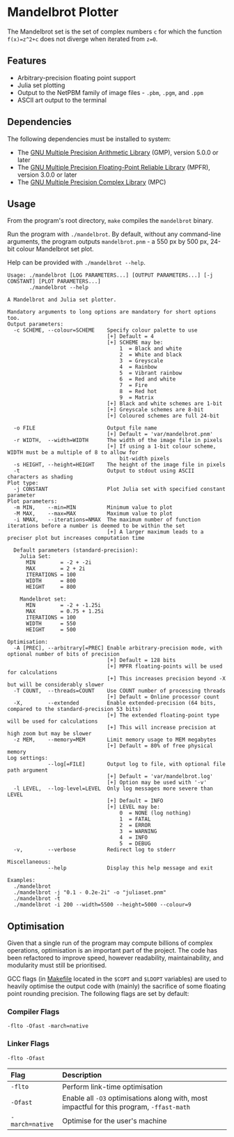 # Mandelbrot Plotter

The Mandelbrot set is the set of complex numbers `c` for which the function `f(x)=z^2+c` does not diverge when iterated from `z=0`.

## Features
- Arbitrary-precision floating point support
- Julia set plotting
- Output to the NetPBM family of image files - `.pbm`, `.pgm`, and `.ppm`
- ASCII art output to the terminal

## Dependencies
The following dependencies must be installed to system:
- The [GNU Multiple Precision Arithmetic Library](https://gmplib.org/) (GMP), version 5.0.0 or later
- The [GNU Multiple Precision Floating-Point Reliable Library](https://www.mpfr.org/) (MPFR), version 3.0.0 or later
- The [GNU Multiple Precision Complex Library](http://www.multiprecision.org/mpc/home.html) (MPC)

## Usage
From the program's root directory, `make` compiles the `mandelbrot` binary.

Run the program with `./mandelbrot`. By default, without any command-line arguments, the program outputs `mandelbrot.pnm` - a 550 px by 500 px, 24-bit colour Mandelbrot set plot.

Help can be provided with `./mandelbrot --help`.

```
Usage: ./mandelbrot [LOG PARAMETERS...] [OUTPUT PARAMETERS...] [-j CONSTANT] [PLOT PARAMETERS...]
       ./mandelbrot --help

A Mandelbrot and Julia set plotter.

Mandatory arguments to long options are mandatory for short options too.
Output parameters:
  -c SCHEME, --colour=SCHEME    Specify colour palette to use
                                [+] Default = 4
                                [+] SCHEME may be:
                                    1  = Black and white
                                    2  = White and black
                                    3  = Greyscale
                                    4  = Rainbow
                                    5  = Vibrant rainbow
                                    6  = Red and white
                                    7  = Fire
                                    8  = Red hot
                                    9  = Matrix
                                [+] Black and white schemes are 1-bit
                                [+] Greyscale schemes are 8-bit
                                [+] Coloured schemes are full 24-bit

  -o FILE                       Output file name
                                [+] Default = 'var/mandelbrot.pnm'
  -r WIDTH,  --width=WIDTH      The width of the image file in pixels
                                [+] If using a 1-bit colour scheme, WIDTH must be a multiple of 8 to allow for
                                    bit-width pixels
  -s HEIGHT, --height=HEIGHT    The height of the image file in pixels
  -t                            Output to stdout using ASCII characters as shading
Plot type:
  -j CONSTANT                   Plot Julia set with specified constant parameter
Plot parameters:
  -m MIN,    --min=MIN          Minimum value to plot
  -M MAX,    --max=MAX          Maximum value to plot
  -i NMAX,   --iterations=NMAX  The maximum number of function iterations before a number is deemed to be within the set
                                [+] A larger maximum leads to a preciser plot but increases computation time

  Default parameters (standard-precision):
    Julia Set:
      MIN        = -2 + -2i
      MAX        = 2 + 2i
      ITERATIONS = 100
      WIDTH      = 800
      HEIGHT     = 800

    Mandelbrot set:
      MIN        = -2 + -1.25i
      MAX        = 0.75 + 1.25i
      ITERATIONS = 100
      WIDTH      = 550
      HEIGHT     = 500

Optimisation:
  -A [PREC], --arbitrary[=PREC] Enable arbitrary-precision mode, with optional number of bits of precision
                                [+] Default = 128 bits
                                [+] MPFR floating-points will be used for calculations
                                [+] This increases precision beyond -X but will be considerably slower
  -T COUNT,  --threads=COUNT    Use COUNT number of processing threads
                                [+] Default = Online processor count
  -X,        --extended         Enable extended-precision (64 bits, compared to the standard-precision 53 bits)
                                [+] The extended floating-point type will be used for calculations
                                [+] This will increase precision at high zoom but may be slower
  -z MEM,    --memory=MEM       Limit memory usage to MEM megabytes
                                [+] Default = 80% of free physical memory
Log settings:
             --log[=FILE]       Output log to file, with optional file path argument
                                [+] Default = 'var/mandelbrot.log'
                                [+] Option may be used with '-v'
  -l LEVEL,  --log-level=LEVEL  Only log messages more severe than LEVEL
                                [+] Default = INFO    
                                [+] LEVEL may be:
                                    0  = NONE (log nothing)
                                    1  = FATAL
                                    2  = ERROR
                                    3  = WARNING
                                    4  = INFO
                                    5  = DEBUG
  -v,        --verbose          Redirect log to stderr

Miscellaneous:
             --help             Display this help message and exit

Examples:
  ./mandelbrot
  ./mandelbrot -j "0.1 - 0.2e-2i" -o "juliaset.pnm"
  ./mandelbrot -t
  ./mandelbrot -i 200 --width=5500 --height=5000 --colour=9

```

## Optimisation
Given that a single run of the program may compute billions of complex operations, optimisation is an important part of the project. The code has been refactored to improve speed, however readability, maintainability, and modularity must still be prioritised.

GCC flags (in [Makefile](Makefile) located in the `$COPT` and `$LDOPT` variables) are used to heavily optimise the output code with (mainly) the sacrifice of some floating point rounding precision. The following flags are set by default:

### Compiler Flags
`-flto -Ofast -march=native`

### Linker Flags
`-flto -Ofast`

| Flag            | Description                                                                               |
| :-------------- | :---------------------------------------------------------------------------------------- |
| `-flto`         | Perform link-time optimisation                                                            |
| `-Ofast`        | Enable all `-O3` optimisations along with, most impactful for this program, `-ffast-math` |
| `-march=native` | Optimise for the user's machine                                                           |